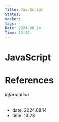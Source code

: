 ```yaml
---
Title: JavaScript
Status: 
marker: 
tags: 
Date: 2024.08.14
Time: 13:28
---
```

# JavaScript



# References


###### Information
- date: 2024.08.14
- time: 13:28